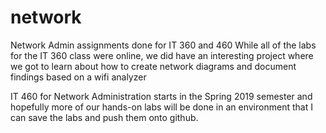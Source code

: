 # network
Network Admin assignments done for IT 360 and 460
While all of the labs for the IT 360 class were online, we did have an interesting project where we got to learn about how to
create network diagrams and document findings based on a wifi analyzer

IT 460 for Network Administration starts in the Spring 2019 semester and hopefully more of our hands-on labs will be done in an environment that I can save the labs and push them onto github.
